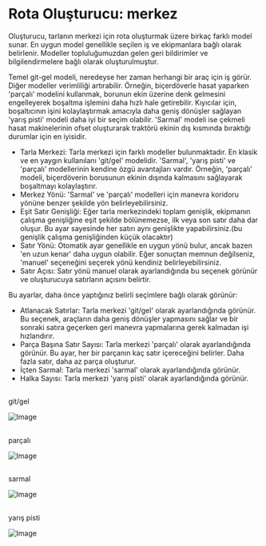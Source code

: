 # Rota Oluşturucu: merkez


Oluşturucu, tarlanın merkezi için rota oluşturmak üzere birkaç farklı model sunar. En uygun model genellikle seçilen iş ve ekipmanlara bağlı olarak belirlenir. 
Modeller topluluğumuzdan gelen geri bildirimler ve bilgilendirmelere bağlı olarak oluşturulmuştur.

Temel git-gel modeli, neredeyse her zaman herhangi bir araç için iş görür. Diğer modeller verimliliği artırabilir. 
Örneğin, biçerdöverle hasat yaparken 'parçalı' modelini kullanmak, borunun ekin üzerine denk gelmesini engelleyerek boşaltma işlemini daha hızlı hale getirebilir.
Kıyıcılar için, boşaltıcının işini kolaylaştırmak amacıyla daha geniş dönüşler sağlayan 'yarış pisti' modeli daha iyi bir seçim olabilir.
'Sarmal' modeli ise çekmeli hasat makinelerinin ofset oluşturarak traktörü ekinin dış kısmında bıraktığı durumlar için en iyisidir.



- Tarla Merkezi: Tarla merkezi için farklı modeller bulunmaktadır. En klasik ve en yaygın kullanılanı 'git/gel' modelidir. 
'Sarmal', 'yarış pisti' ve 'parçalı' modellerinin kendine özgü avantajları vardır. Örneğin, 'parçalı' modeli, biçerdöverin borusunun ekinin dışında kalmasını sağlayarak boşaltmayı kolaylaştırır.
- Merkez Yönü: 'Sarmal' ve 'parçalı' modelleri için manevra koridoru yönüne benzer şekilde yön belirleyebilirsiniz.
- Eşit Satır Genişliği: Eğer tarla merkezindeki toplam genişlik, ekipmanın çalışma genişliğine eşit şekilde bölünemezse, ilk veya son satır daha dar oluşur. Bu ayar sayesinde her satırı aynı genişlikte yapabilirsiniz.(bu genişlik çalışma genişliğinden küçük olacaktır)
- Satır Yönü: Otomatik ayar genellikle en uygun yönü bulur, ancak bazen 'en uzun kenar' daha uygun olabilir. Eğer sonuçtan memnun değilseniz, 'manuel' seçeneğini seçerek yönü kendiniz belirleyebilirsiniz.
- Satır Açısı: Satır yönü manuel olarak ayarlandığında bu seçenek görünür ve oluşturucuya satırların açısını belirtir.

Bu ayarlar, daha önce yaptığınız belirli seçimlere bağlı olarak görünür:
- Atlanacak Satırlar: Tarla merkezi 'git/gel' olarak ayarlandığında görünür. Bu seçenek, araçların daha geniş dönüşler yapmasını sağlar ve bir sonraki satıra geçerken geri manevra yapmalarına gerek kalmadan işi hızlandırır.
- Parça Başına Satır Sayısı: Tarla merkezi 'parçalı' olarak ayarlandığında görünür. Bu ayar, her bir parçanın kaç satır içereceğini belirler. Daha fazla satır, daha az parça oluşturur.
- İçten Sarmal: Tarla merkezi 'sarmal' olarak ayarlandığında görünür.
- Halka Sayısı: Tarla merkezi 'yarış pisti' olarak ayarlandığında görünür.


## 
git/gel


![Image](/home/runner/work/CourseplayHelp/CourseplayHelp/translation_data/updown_0_0_1024_591.png)

## 
parçalı


![Image](/home/runner/work/CourseplayHelp/CourseplayHelp/translation_data/lands_0_0_1024_599.png)

## 
sarmal


![Image](/home/runner/work/CourseplayHelp/CourseplayHelp/translation_data/spiral_0_0_1024_590.png)

## 
yarış pisti


![Image](/home/runner/work/CourseplayHelp/CourseplayHelp/translation_data/racetrack_0_0_1024_589.png)

